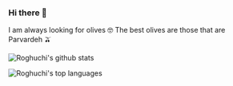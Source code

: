 ### Hi there 👋

I am always looking for olives 🤓 The best olives are those that are Parvardeh 🫒

![Roghuchi's github stats](https://github-readme-stats.vercel.app/api?username=roghuchi&theme=merko&layout=compact)

![Roghuchi's top languages](https://github-readme-stats.vercel.app/api/top-langs/?username=roghuchi&layout=compact&theme=merko)
